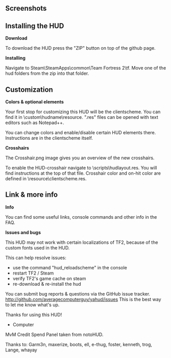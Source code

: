 ## Screenshots


## Installing the HUD

**Download**

To download the HUD press the "ZIP" button on top of the github page.

**Installing**

Navigate to Steam\SteamApps\common\Team Fortress 2\tf.
Move one of the hud folders from the zip into that folder.


## Customization

**Colors & optional elements**

Your first stop for customizing this HUD will be the clientscheme. 
You can find it in \custom\hudname\resource\.
".res" files can be opened with text editors such as Notepad++. 

You can change colors and enable/disable certain HUD elements there.
Instructions are in the clientscheme itself.


**Crosshairs**

The Crosshair.png image gives you an overview of the new crosshairs.

To enable the HUD-crosshair navigate to \scripts\hudlayout.res.
You will find instructions at the top of that file.
Crosshair color and on-hit color are defined in  \resource\clientscheme.res.


## Link & more info

**Info**

You can find some useful links, console commands and other info in the FAQ.

**Issues and bugs**

This HUD may not work with certain localizations of TF2, because of the custom fonts used in the HUD.

This can help resolve issues:
* use the command "hud_reloadscheme" in the console
* restart TF2 / Steam
* verify TF2's game cache on steam
* re-download & re-install the hud

You can submit bug reports & questions via the GitHub issue tracker.
http://github.com/averagecomputerguy/yahud/issues
This is the best way to let me know what's up.



Thanks for using this HUD!
 - Computer
        		

MvM Credit Spend Panel taken from notoHUD.

Thanks to: Garm3n, maxerize, boots, ell, e-thug, foster, kenneth, trog, Lange, whayay
